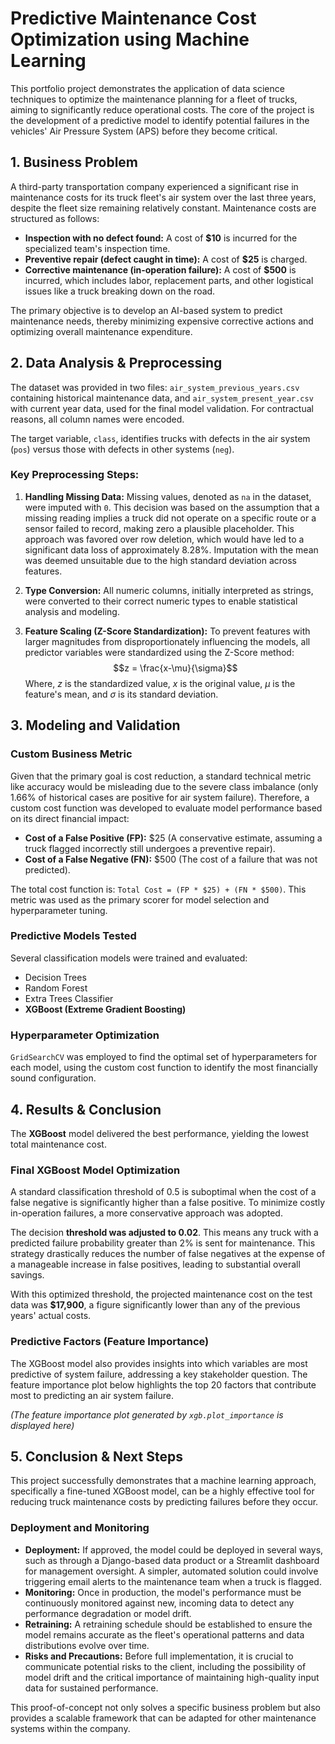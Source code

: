 # Predictive Maintenance Cost Optimization using Machine Learning

This portfolio project demonstrates the application of data science techniques to optimize the maintenance planning for a fleet of trucks, aiming to significantly reduce operational costs.  The core of the project is the development of a predictive model to identify potential failures in the vehicles' Air Pressure System (APS) before they become critical.

## 1. Business Problem

A third-party transportation company experienced a significant rise in maintenance costs for its truck fleet's air system over the last three years, despite the fleet size remaining relatively constant.  Maintenance costs are structured as follows:

* **Inspection with no defect found:** A cost of **$10** is incurred for the specialized team's inspection time. 
* **Preventive repair (defect caught in time):** A cost of **$25** is charged. 
* **Corrective maintenance (in-operation failure):** A cost of **$500** is incurred, which includes labor, replacement parts, and other logistical issues like a truck breaking down on the road. 

The primary objective is to develop an AI-based system to predict maintenance needs, thereby minimizing expensive corrective actions and optimizing overall maintenance expenditure.

## 2. Data Analysis & Preprocessing

The dataset was provided in two files: `air_system_previous_years.csv` containing historical maintenance data, and `air_system_present_year.csv` with current year data, used for the final model validation.  For contractual reasons, all column names were encoded. 

The target variable, `class`, identifies trucks with defects in the air system (`pos`) versus those with defects in other systems (`neg`). 

### Key Preprocessing Steps:

1.  **Handling Missing Data:** Missing values, denoted as `na` in the dataset,  were imputed with `0`. This decision was based on the assumption that a missing reading implies a truck did not operate on a specific route or a sensor failed to record, making zero a plausible placeholder. This approach was favored over row deletion, which would have led to a significant data loss of approximately 8.28%. Imputation with the mean was deemed unsuitable due to the high standard deviation across features.

2.  **Type Conversion:** All numeric columns, initially interpreted as strings, were converted to their correct numeric types to enable statistical analysis and modeling.

3.  **Feature Scaling (Z-Score Standardization):** To prevent features with larger magnitudes from disproportionately influencing the models, all predictor variables were standardized using the Z-Score method:
    $$z = \frac{x-\mu}{\sigma}$$
    Where, $z$ is the standardized value, $x$ is the original value, $\mu$ is the feature's mean, and $\sigma$ is its standard deviation.

## 3. Modeling and Validation

### Custom Business Metric
Given that the primary goal is cost reduction, a standard technical metric like accuracy would be misleading due to the severe class imbalance (only 1.66% of historical cases are positive for air system failure). Therefore, a custom cost function was developed to evaluate model performance based on its direct financial impact:

* **Cost of a False Positive (FP):** $25 (A conservative estimate, assuming a truck flagged incorrectly still undergoes a preventive repair).
* **Cost of a False Negative (FN):** $500 (The cost of a failure that was not predicted).

The total cost function is: `Total Cost = (FP * $25) + (FN * $500)`. This metric was used as the primary scorer for model selection and hyperparameter tuning.

### Predictive Models Tested
Several classification models were trained and evaluated:
* Decision Trees
* Random Forest
* Extra Trees Classifier
* **XGBoost (Extreme Gradient Boosting)**

### Hyperparameter Optimization
`GridSearchCV` was employed to find the optimal set of hyperparameters for each model, using the custom cost function to identify the most financially sound configuration.

## 4. Results & Conclusion

The **XGBoost** model delivered the best performance, yielding the lowest total maintenance cost.

### Final XGBoost Model Optimization
A standard classification threshold of 0.5 is suboptimal when the cost of a false negative is significantly higher than a false positive. To minimize costly in-operation failures, a more conservative approach was adopted.

The decision **threshold was adjusted to 0.02**. This means any truck with a predicted failure probability greater than 2% is sent for maintenance. This strategy drastically reduces the number of false negatives at the expense of a manageable increase in false positives, leading to substantial overall savings.

With this optimized threshold, the projected maintenance cost on the test data was **$17,900**, a figure significantly lower than any of the previous years' actual costs.

### Predictive Factors (Feature Importance)
The XGBoost model also provides insights into which variables are most predictive of system failure, addressing a key stakeholder question. The feature importance plot below highlights the top 20 factors that contribute most to predicting an air system failure.

*(The feature importance plot generated by `xgb.plot_importance` is displayed here)*

## 5. Conclusion & Next Steps

This project successfully demonstrates that a machine learning approach, specifically a fine-tuned XGBoost model, can be a highly effective tool for reducing truck maintenance costs by predicting failures before they occur. 

### Deployment and Monitoring
* **Deployment:** If approved, the model could be deployed in several ways, such as through a Django-based data product or a Streamlit dashboard for management oversight. A simpler, automated solution could involve triggering email alerts to the maintenance team when a truck is flagged. 
* **Monitoring:** Once in production, the model's performance must be continuously monitored against new, incoming data to detect any performance degradation or model drift. 
* **Retraining:** A retraining schedule should be established to ensure the model remains accurate as the fleet's operational patterns and data distributions evolve over time. 
* **Risks and Precautions:** Before full implementation, it is crucial to communicate potential risks to the client, including the possibility of model drift and the critical importance of maintaining high-quality input data for sustained performance. 

This proof-of-concept not only solves a specific business problem but also provides a scalable framework that can be adapted for other maintenance systems within the company.
